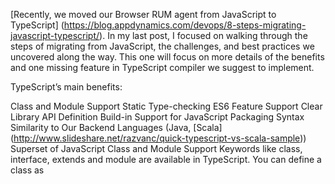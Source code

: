 [Recently, we moved our Browser RUM agent from JavaScript to TypeScript] (https://blog.appdynamics.com/devops/8-steps-migrating-javascript-typescript/). In my last post, I focused on walking through the steps of migrating from JavaScript, the challenges, and best practices we uncovered along the way.
This one will focus on more details of the benefits and one missing feature in TypeScript compiler we suggest to implement.

TypeScript’s main benefits:

Class and Module Support
Static Type-checking
ES6 Feature Support
Clear Library API Definition
Build-in Support for JavaScript Packaging
Syntax Similarity to Our Backend Languages (Java, [Scala] (http://www.slideshare.net/razvanc/quick-typescript-vs-scala-sample))
Superset of JavaScript
Class and Module Support
Keywords like class, interface, extends and module are available in TypeScript.
You can define a class as
